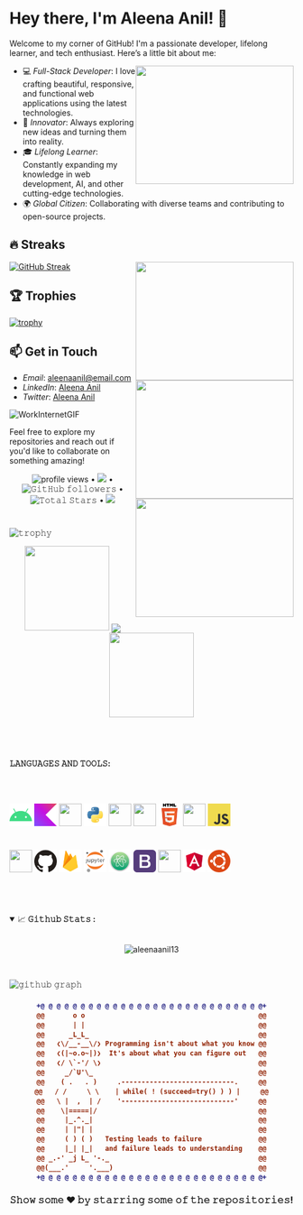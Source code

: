 # Hey there, I'm Aleena Anil! 👋


Welcome to my corner of GitHub! I'm a passionate developer, lifelong learner, and tech enthusiast. Here’s a little bit about me:

<img align="right" src="https://media.tenor.com/iviIq2uXz-kAAAAj/work-office.gif" width="280px" height="210px">

- 💻 *Full-Stack Developer*: I love crafting beautiful, responsive, and functional web applications using the latest technologies.
- 🚀 *Innovator*: Always exploring new ideas and turning them into reality.
- 🎓 *Lifelong Learner*: Constantly expanding my knowledge in web development, AI, and other cutting-edge technologies.
- 🌍 *Global Citizen*: Collaborating with diverse teams and contributing to open-source projects.



## 🔥 Streaks

<img align="right" src="https://media.tenor.com/PX1doq1mxnYAAAAM/girl-hacker.gif" width="280px" height="210px">

[![GitHub Streak](https://streak-stats.demolab.com?user=aleenaanil13&theme=radical&date_format=M%20j%5B%2C%20Y%5D)](https://git.io/streak-stats)

## 🏆 Trophies

[![trophy](https://github-profile-trophy.vercel.app/?username=aleenaanil13&theme=flat)](https://github.com/ryo-ma/github-profile-trophy)

<img align="right" src="https://miro.medium.com/v2/resize:fit:960/1*on4XhJpeIN07Anf-FInefA.gif" width="280px" height="210px">


## 📫 Get in Touch
- *Email*: [aleenaanil@email.com](mailto:aleenaanil@email.com)
- *LinkedIn*: [Aleena Anil](https://www.linkedin.com/in/aleenaanil13)
- *Twitter*: [Aleena Anil](https://twitter.com/aleena_anil13)

![WorkInternetGIF](https://github.com/aleenaanil13/aleenaanil13/assets/114851771/226f8ba2-9477-4b82-b460-53b3ecf7f5f7)




Feel free to explore my repositories and reach out if you'd like to collaborate on something amazing!

<img align="right" src="https://th.bing.com/th/id/OIG3.TWSOtq7CAzu8OEZnB3EY?w=1024&h=1024&rs=1&pid=ImgDetMain" width="280px" height="210px">









<p align="center">
    <img alt = "profile views" src="https://komarev.com/ghpvc/?username=aleenaanil13&style=flat&color=blue"/> •   
    <a href="https://user-badge.committers.top/india_private/aleenaanil13"><img src="https://user-badge.committers.top/india_private/aleenaanil13.svg"/></a> •
    <img alt="𝙶𝚒𝚝𝙷𝚞𝚋 𝚏𝚘𝚕𝚕𝚘𝚠𝚎𝚛𝚜" src="https://img.shields.io/github/followers/aleenaanil13?label=Followers&style=social"/> •
    <img src="https://img.shields.io/github/stars/aleenaanil13?label=Stars" alt="𝚃𝚘𝚝𝚊𝚕 𝚂𝚝𝚊𝚛𝚜"/> •
    <a href="https://github.com/sponsors/aleenaanil13"><img src="https://img.shields.io/static/v1?label=Sponsor&message=%E2%9D%A4&logo=GitHub&color=%23fe8e86"/></a>
  </p>
  <!-- <p align="center">
    <code>
      <img src="https://img.shields.io/badge/dynamic/json?label=Gitwar%20Profile%20Score&style=for-the-badge&color=ee6f57&logo=github&logoColor=white&query=score&url=http%3A%2F%2Fgitwar-jayant.herokuapp.com%2Fapi%2Faleenaanil13" alt="𝙶𝚒𝚝𝚑𝚞𝚋 𝙿𝚛𝚘𝚏𝚒𝚕𝚎 𝚂𝚌𝚘𝚛𝚎">
    </code>
  </p> -->
  
  #
  
  ![𝚝𝚛𝚘𝚙𝚑𝚢](https://github-profile-trophy.vercel.app/?username=aleenaanil13&column=10&margin-w=15&margin-h=15&no-bg=true&no-frame=true&theme=juicyfresh)
  
  <p align="center">
    <img height="150" width="150" src="https://github.com/JayantGoel001/JayantGoel001/raw/master/WEBP/left.webp"/>
    <img align="center" src="https://github-readme-streak-stats.herokuapp.com/?user=aleenaanil13&theme=dark&hide_border=true"/>
    <img height="150" width="150" src="https://github.com/JayantGoel001/JayantGoel001/raw/master/WEBP/right.webp"/>
  </p>
  
  #
  
  
  <br/>
  
  **𝙻𝙰𝙽𝙶𝚄𝙰𝙶𝙴𝚂 𝙰𝙽𝙳 𝚃𝙾𝙾𝙻𝚂:**  
  
  <br/>
  <br/>
  
  
  <code><img height="40" width="40" src="https://raw.githubusercontent.com/github/explore/80688e429a7d4ef2fca1e82350fe8e3517d3494d/topics/android/android.png"/></code>
  <code><img height="40" width="40" src="https://raw.githubusercontent.com/github/explore/80688e429a7d4ef2fca1e82350fe8e3517d3494d/topics/kotlin/kotlin.png"/></code>
  <code><img height="40" width="40" src="https://images.vexels.com/media/users/3/166401/isolated/preview/b82aa7ac3f736dd78570dd3fa3fa9e24-java-programming-language-icon-by-vexels.png"/></code>
  <code><img height="40" width="40" src="https://raw.githubusercontent.com/github/explore/80688e429a7d4ef2fca1e82350fe8e3517d3494d/topics/python/python.png"/></code>
  <code><img height="40" width="40" src="https://www.naveedashfaq.me/img/c++.png"/></code>
  <code><img height="40" width="40" src="https://cdn.iconscout.com/icon/free/png-512/c-programming-569564.png"/></code>
  <code><img height="40" width="40" src="https://raw.githubusercontent.com/github/explore/80688e429a7d4ef2fca1e82350fe8e3517d3494d/topics/html/html.png"/></code>
  <code><img height="40" width="40" src="https://cdn.iconscout.com/icon/free/png-256/css-131-722685.png"/></code>
  <code><img height="40" width="40" src="https://raw.githubusercontent.com/github/explore/80688e429a7d4ef2fca1e82350fe8e3517d3494d/topics/javascript/javascript.png"/></code>
  
  #
  
  <code><img height="40" width="40" src="https://upload.wikimedia.org/wikipedia/commons/thumb/3/3f/Git_icon.svg/1024px-Git_icon.svg.png"/></code>
  <code><img height="40" width="40" src="https://raw.githubusercontent.com/github/explore/80688e429a7d4ef2fca1e82350fe8e3517d3494d/topics/github-api/github-api.png"/></code>
  <code><img height="40" width="40" src="https://raw.githubusercontent.com/github/explore/80688e429a7d4ef2fca1e82350fe8e3517d3494d/topics/firebase/firebase.png"/></code>
  <code><img height="40" width="40" src="https://raw.githubusercontent.com/github/explore/80688e429a7d4ef2fca1e82350fe8e3517d3494d/topics/jupyter-notebook/jupyter-notebook.png"/></code>
  <code><img height="40" width="40" src="https://raw.githubusercontent.com/github/explore/80688e429a7d4ef2fca1e82350fe8e3517d3494d/topics/atom/atom.png"/></code>
  <code><img height="40" width="40" src="https://raw.githubusercontent.com/github/explore/80688e429a7d4ef2fca1e82350fe8e3517d3494d/topics/bootstrap/bootstrap.png"/></code>
  <code><img height="40" width="40" src="https://encrypted-tbn0.gstatic.com/images?q=tbn:ANd9GcRT1PKsfJXnxOqnTRiIZ8VcdJDYBXD-qZnnpw&usqp=CAU"/></code>
  <code><img height="40" width="40" src="https://raw.githubusercontent.com/github/explore/80688e429a7d4ef2fca1e82350fe8e3517d3494d/topics/angular/angular.png"/></code>
  <code><img height="40" width="40" src="https://raw.githubusercontent.com/github/explore/80688e429a7d4ef2fca1e82350fe8e3517d3494d/topics/ubuntu/ubuntu.png"/></code>
  
  
  <br/>
  
  #
  
  <details open="">
  <summary>
    <g-emoji class="g-emoji" alias="chart_with_upwards_trend" fallback-src="https://github.githubassets.com/images/icons/emoji/unicode/1f4c8.png">📈</g-emoji>
    <strong>𝙶𝚒𝚝𝚑𝚞𝚋 𝚂𝚝𝚊𝚝𝚜 : </strong>
  </summary>
  <br/>
  
  <p align="center">
<img align="" height='150px' src="https://github-readme-stats-aryashah2k.vercel.app/api?username=aleenaanil13&hide_title=true&show_icons=true&theme=gotham&include_all_commits=true" alt="aleenaanil13" />
</p>
<br>
  
  ![𝚐𝚒𝚝𝚑𝚞𝚋 𝚐𝚛𝚊𝚙𝚑](https://github-readme-activity-graph.vercel.app/graph?username=aleenaanil13&theme=react-dark&hide_border=true&area=true)
  
  
  <h4 align="center">
    
  ```diff
  +@ @ @ @ @ @ @ @ @ @ @ @ @ @ @ @ @ @ @ @ @ @ @ @ @ @ @ @+
  @@       o o                                           @@
  @@       | |                                           @@
  @@      _L_L_                                          @@
  @@   ❮\/__-__\/❯ Programming isn't about what you know @@
  @@   ❮(|~o.o~|)❯  It's about what you can figure out   @@
  @@   ❮/ \`-'/ \❯                                       @@
  @@     _/`U'\_                                         @@
  @@    ( .   . )     .----------------------------.     @@
  @@   / /     \ \    | while( ! (succeed=try() ) ) |     @@
  @@   \ |  ,  | /    '----------------------------'     @@
  @@    \|=====|/                                        @@
  @@     |_.^._|                                         @@
  @@     | |"| |                                         @@
  @@     ( ) ( )   Testing leads to failure              @@
  @@     |_| |_|   and failure leads to understanding    @@
  @@ _.-' _j L_ '-._                                     @@
  @@(___.'     '.___)                                    @@
  +@ @ @ @ @ @ @ @ @ @ @ @ @ @ @ @ @ @ @ @ @ @ @ @ @ @ @ @+
  ```
  
  </h4>  

  

  <div align="center">
  
  ### 𝚂𝚑𝚘𝚠 𝚜𝚘𝚖𝚎 ❤️ 𝚋𝚢 𝚜𝚝𝚊𝚛𝚛𝚒𝚗𝚐 𝚜𝚘𝚖𝚎 𝚘𝚏 𝚝𝚑𝚎 𝚛𝚎𝚙𝚘𝚜𝚒𝚝𝚘𝚛𝚒𝚎𝚜!
  
  </div>
